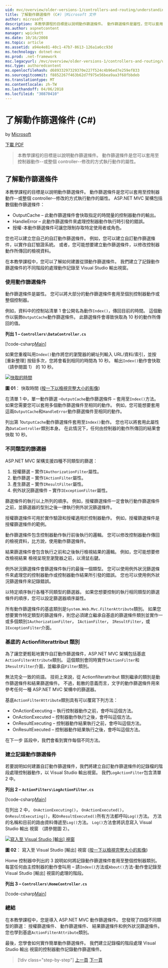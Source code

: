 ```yaml
---
uid: mvc/overview/older-versions-1/controllers-and-routing/understanding-action-filters-cs
title: 了解動作篩選條件 (C#) |Microsoft 文件
author: microsoft
description: 本教學課程的目標是以說明動作篩選條件。 動作篩選條件是屬性，您可以套用至控制器動作--或整個控制器...
ms.author: aspnetcontent
manager: wpickett
ms.date: 10/16/2008
ms.topic: article
ms.assetid: a94e4e81-40c1-47b7-8613-126a1a6cc93d
ms.technology: dotnet-mvc
ms.prod: .net-framework
msc.legacyurl: /mvc/overview/older-versions-1/controllers-and-routing/understanding-action-filters-cs
msc.type: authoredcontent
ms.openlocfilehash: d68933297329370e227f524c4b96ed7e259ef833
ms.sourcegitcommit: f8852267f463b62d7f975e56bea9aa3f68fbbdeb
ms.translationtype: MT
ms.contentlocale: zh-TW
ms.lasthandoff: 04/06/2018
ms.locfileid: "30870410"
---
```

<a name="understanding-action-filters-c"></a>了解動作篩選條件 (C#)
====================
by [Microsoft](https://github.com/microsoft)

[下載 PDF](http://download.microsoft.com/download/e/f/3/ef3f2ff6-7424-48f7-bdaa-180ef64c3490/ASPNET_MVC_Tutorial_14_CS.pdf)

> 本教學課程的目標是以說明動作篩選條件。 動作篩選條件是您可以套用至控制器動作--或整個 controller--修改的方式執行動作的屬性。


## <a name="understanding-action-filters"></a>了解動作篩選條件

本教學課程的目標是以說明動作篩選條件。 動作篩選條件是您可以套用至控制器動作--或整個 controller--修改的方式執行動作的屬性。 ASP.NET MVC 架構包括數個動作篩選條件：

- OutputCache – 此動作篩選條件會快取指定的時間量的控制器動作的輸出。
- HandleError – 此動作篩選條件來處理控制器動作執行時引發的錯誤。
- 授權-本動作篩選條件可讓您限制存取特定使用者或角色。

您也可以建立您自己的自訂動作篩選條件。 例如，您可以建立自訂動作篩選條件，以實作自訂驗證系統。 或者，您可能想要建立動作篩選條件，以修改控制器動作所傳回的檢視資料。

在本教學課程中，您可以了解如何建置從頭動作篩選條件。 我們建立了記錄動作篩選條件的不同階段的處理動作記錄至 Visual Studio 輸出視窗。

### <a name="using-an-action-filter"></a>使用動作篩選條件

動作篩選條件是屬性。 您可以將大部分的動作篩選條件套用至個別控制器動作或整個控制器。

例如，資料中的控制站清單 1 會公開名為動作`Index()`，傳回目前的時間。 這個動作以裝飾`OutputCache`動作篩選條件。 此篩選條件會導致快取為 10 秒的動作所傳回的值。

**列出 1 – `Controllers\DataController.cs`**

[!code-csharp[Main](understanding-action-filters-cs/samples/sample1.cs)]

如果您重複叫用`Index()`動作將您的瀏覽器的網址列輸入 URL/資料/索引，並按 [重新整理] 按鈕多次，您將會看到相同的時間為 10 秒。 輸出`Index()`動作會快取 （請參閱圖 1） 的 10 秒。


[![快取的時間](understanding-action-filters-cs/_static/image2.png)](understanding-action-filters-cs/_static/image1.png)

**圖 01**： 快取時間 ([按一下以檢視完整大小的影像](understanding-action-filters-cs/_static/image3.png))


在清單 1 中，單一動作篩選 –`OutputCache`動作篩選條件 – 套用至`Index()`方法。 如果您需要您可以套用多個動作篩選條件至相同的動作。 例如，您可能想要套用這兩`OutputCache`和`HandleError`動作篩選條件至相同的動作。

列出第 1`OutputCache`動作篩選條件套用至`Index()`動作。 您也可以將套用此屬性為`DataController`類別本身。 在此情況下，任何由控制器的動作所傳回的結果會快取 10 秒。

### <a name="the-different-types-of-filters"></a>不同類型的篩選器

ASP.NET MVC 架構支援四種不同類型的篩選：

1. 授權篩選 – 實作`IAuthorizationFilter`屬性。
2. 動作篩選 – 實作`IActionFilter`屬性。
3. 產生篩選 – 實作`IResultFilter`屬性。
4. 例外狀況篩選條件 – 實作`IExceptionFilter`屬性。

篩選條件的執行以上所列的順序。 例如，授權篩選條件一定會執行動作篩選條件之前，並篩選器的型別之後一律執行例外狀況篩選條件。

授權篩選條件可用於實作驗證和授權適用於控制器動作。 例如，授權篩選條件是授權篩選條件的範例。

動作篩選條件包含控制器動作執行前後執行的邏輯。 您可以修改控制器動作傳回的檢視資料，比方說，使用動作篩選條件。

結果篩選條件會包含執行之前和之後執行檢視結果的邏輯。 例如，您可能想要修改檢視結果 檢視呈現至瀏覽器之前，以滑鼠右鍵。

例外狀況篩選條件會篩選條件執行的最後一個類型。 您可以使用例外狀況篩選條件來處理您的控制器動作或控制器動作結果所引發的錯誤。 您也可以使用例外狀況篩選條件來記錄錯誤。

以特定順序執行各種不同類型的篩選器。 如果您想要控制的執行相同類型的篩選條件的順序，您可以設定篩選器順序屬性。

所有動作篩選條件的基底類別是`System.Web.Mvc.FilterAttribute`類別。 如果您想要實作特定類型的篩選條件，則您必須建立繼承自基底的篩選條件類別並實作一或多個類別`IAuthorizationFilter`， `IActionFilter`， `IResultFilter`，或`IExceptionFilter`介面。

### <a name="the-base-actionfilterattribute-class"></a>基底的 Actionfilterattribut 類別

為了讓您更輕鬆地實作自訂動作篩選條件，ASP.NET MVC 架構包括基底`ActionFilterAttribute`類別。 這個類別會同時實作`IActionFilter`和`IResultFilter`介面，並繼承自`Filter`類別。

無法完全一致的術語。 技術上來說，從 Actionfilterattribut 類別繼承的類別是動作篩選條件和結果篩選條件。 不過，鬆散的意義而言，文字的動作篩選條件用來參考任何一種 ASP.NET MVC 架構中的篩選器。

基底`ActionFilterAttribute`類別具有可以覆寫下列方法：

- OnActionExecuting – 執行控制器動作之前，會呼叫這個方法。
- OnActionExecuted – 控制器動作執行之後，會呼叫這個方法。
- OnResultExecuting – 控制器動作結果執行之前，會呼叫這個方法。
- OnResultExecuted – 控制器動作結果執行之後，會呼叫這個方法。

在下一步 區段中，我們會看到實作每個不同方法。

### <a name="creating-a-log-action-filter"></a>建立記錄動作篩選條件

若要說明如何建置自訂動作篩選條件，我們將建立自訂動作篩選條件的記錄檔的階段處理控制器動作，以 Visual Studio 輸出視窗。 我們`LogActionFilter`包含清單 2 中。

**列出 2 – `ActionFilters\LogActionFilter.cs`**

[!code-csharp[Main](understanding-action-filters-cs/samples/sample2.cs)]

在列出 2 中， `OnActionExecuting()`， `OnActionExecuted()`， `OnResultExecuting()`，和`OnResultExecuted()`所有方法都呼叫`Log()`方法。 方法的名稱和目前的路由資料傳遞至`Log()`方法。 `Log()`方法會將訊息寫入 Visual Studio 輸出 視窗 （請參閱圖 2）。


[![寫入至 Visual Studio [輸出] 視窗](understanding-action-filters-cs/_static/image5.png)](understanding-action-filters-cs/_static/image4.png)

**圖 02**： 寫入至 Visual Studio [輸出] 視窗 ([按一下以檢視完整大小的影像](understanding-action-filters-cs/_static/image6.png))


Home 控制器中列出的 3 說明如何將記錄動作篩選條件套用至整個控制器類別。 每當任何由主控制器的動作會叫用 – 請`Index()`方法或`About()`方法-動作會記錄至 Visual Studio [輸出] 視窗的處理的階段。

**列出 3 – `Controllers\HomeController.cs`**

[!code-csharp[Main](understanding-action-filters-cs/samples/sample3.cs)]

### <a name="summary"></a>總結

在本教學課程中，您是導入 ASP.NET MVC 動作篩選條件。 您發現了四個不同類型的篩選： 授權篩選條件、 動作篩選條件、 結果篩選條件和例外狀況篩選條件。 您也學到基底`ActionFilterAttribute`類別。

最後，您學會如何實作簡單動作篩選條件。 我們建立記錄檔的階段處理 Visual Studio 輸出 視窗的控制器動作記錄動作篩選條件。

> [!div class="step-by-step"]
> [上一頁](asp-net-mvc-routing-overview-cs.md)
> [下一頁](improving-performance-with-output-caching-cs.md)

